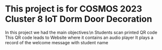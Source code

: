 # This project is for COSMOS 2023 Cluster 8 IoT Dorm Door Decoration

In this project we had the main objectives:\n
Students scan printed QR code
This QR code leads to Website where it contains an audio player 
It plays a record of the welcome message with student name 

